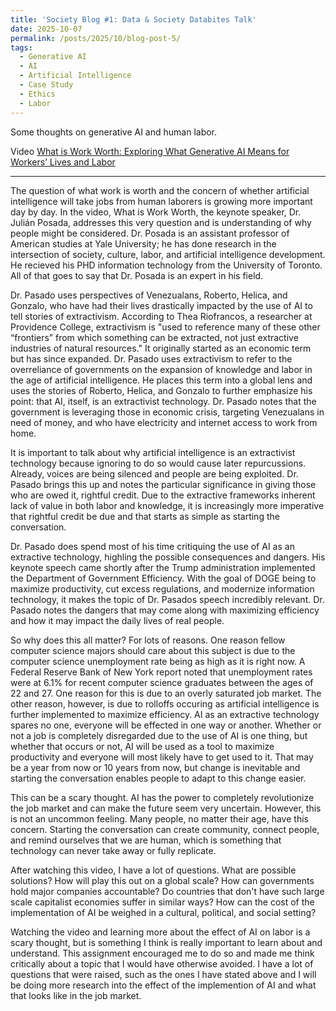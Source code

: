 ```yaml
---
title: 'Society Blog #1: Data & Society Databites Talk'
date: 2025-10-07
permalink: /posts/2025/10/blog-post-5/
tags:
  - Generative AI
  - AI
  - Artificial Intelligence
  - Case Study
  - Ethics
  - Labor
---
```


Some thoughts on generative AI and human labor.

Video 
[What is Work Worth: Exploring What Generative AI Means for Workers’ Lives and Labor](https://youtu.be/5DDwfRmQhV0?si=EkJzrLuE1KE1WCk2)

---
The question of what work is worth and the concern of whether artificial intelligence will take jobs from human laborers is growing more important day by day. In the video, What is Work Worth, the keynote speaker, Dr. Julián Posada, addresses this very question and is understanding of why people might be considered. Dr. Posada is an assistant professor of American studies at Yale University; he has done research in the intersection of society, culture, labor, and artificial intelligence development. He recieved his PHD information technology from the University of Toronto. All of that goes to say that Dr. Posada is an expert in his field.

Dr. Pasado uses perspectives of Venezualans, Roberto, Helica, and Gonzalo, who have had their lives drastically impacted by the use of AI to tell stories of extractivism. According to Thea Riofrancos, a researcher at Providence College, extractivism is "used to reference many of these other “frontiers” from which something can be extracted, not just extractive industries of natural resources." It originally started as an economic term but has since expanded. Dr. Pasado uses extractivism to refer to the overreliance of governments on the expansion of knowledge and labor in the age of artificial intelligence. He places this term into a global lens and uses the stories of Roberto, Helica, and Gonzalo to further emphasize his point: that AI, itself, is an extractivist technology. Dr. Pasado notes that the government is leveraging those in economic crisis, targeting Venezualans in need of money, and who have electricity and internet access to work from home. 

It is important to talk about why artificial intelligence is an extractivist technology because ignoring to do so would cause later repurcussions. Already, voices are being silenced and people are being exploited. Dr. Pasado brings this up and notes the particular significance in giving those who are owed it, rightful credit. Due to the extractive frameworks inherent lack of value in both labor and knowledge, it is increasingly more imperative that rightful credit be due and that starts as simple as starting the conversation.  

Dr. Pasado does spend most of his time critiquing the use of AI as an extractive technology, highling the possible consequences and dangers. His keynote speech came shortly after the Trump administration implemented the Department of Government Efficiency. With the goal of DOGE being to maximize productivity, cut excess regulations, and modernize information technology, it makes the topic of Dr. Pasados speech incredibly relevant. Dr. Pasado notes the dangers that may come along with maximizing efficiency and how it may impact the daily lives of real people. 

So why does this all matter? For lots of reasons. One reason fellow computer science majors should care about this subject is due to the computer science unemployment rate being as high as it is right now. A Federal Reserve Bank of New York report noted that unemployment rates were at 6.1% for recent computer science graduates between the ages of 22 and 27. One reason for this is due to an overly saturated job market. The other reason, however, is due to rolloffs occuring as artificial intelligence is further implemented to maximize efficiency. AI as an extractive technology spares no one, everyone will be effected in one way or another. Whether or not a job is completely disregarded due to the use of AI is one thing, but whether that occurs or not, AI will be used as a tool to maximize productivity and everyone will most likely have to get used to it. That may be a year from now or 10 years from now, but change is inevitable and starting the conversation enables people to adapt to this change easier. 

This can be a scary thought. AI has the power to completely revolutionize the job market and can make the future seem very uncertain. However, this is not an uncommon feeling. Many people, no matter their age, have this concern. Starting the conversation can create community, connect people, and remind ourselves that we are human, which is something that technology can never take away or fully replicate.

After watching this video, I have a lot of questions. What are possible solutions? How will play this out on a global scale? How can governments hold major companies accountable? Do countries that don't have such large scale capitalist economies suffer in similar ways? How can the cost of the implementation of AI be weighed in a cultural, political, and social setting? 


Watching the video and learning more about the effect of AI on labor is a scary thought, but is something I think is really important to learn about and understand. This assignment encouraged me to do so and made me think critically about a topic that I would have otherwise avoided. I have a lot of questions that were raised, such as the ones I have stated above and I will be doing more research into the effect of the implemention of AI and what that looks like in the job market. 

